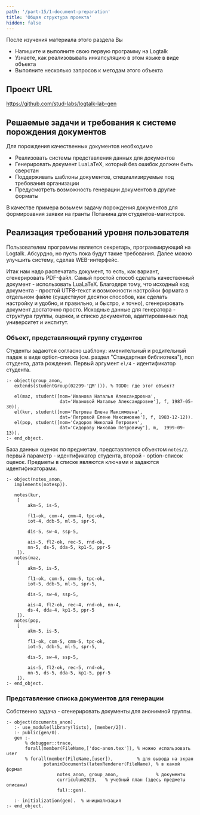 ```yaml
---
path: '/part-15/1-document-preparation'
title: 'Общая структура проекта'
hidden: false
---
```


<text-box variant='learningObjectives' name='Идея решения'>

После изучения материала этого раздела Вы

- Напишите и выполните свою первую программу на Logtalk
- Узнаете, как реализовывать инкапсуляцию в этом языке в виде объекта
- Выполните несколько запросов к методам этого объекта

</text-box>


## Проект URL

https://github.com/stud-labs/logtalk-lab-gen

## Решаемые задачи и требования к системе порождения документов

Для порождения качественных документов необходимо

- Реализовать системы представления данных для документов
- Генерировать документ LuaLaTeX, который без ошибок должен быть сверстан
- Поддерживать шаблоны документов, специализируемые под требования организации
- Предусмотреть возможность генерации документов в другие форматы

В качестве примера возьмем задачу порождения документов для формироавния заявки на гранты Потанина для студентов-магистров.

## Реализация требований уровня пользователя

Пользователем программы является секретарь, программирующий на Logtalk.  Абсурдно, но пусть пока будут такие требования.  Далее можно улучшить систему, сделав WEB-интерфейс.

Итак нам надо распечатать документ, то есть, как вариант, сгенерировать PDF-файл.  Самый простой способ сделать качественный документ - использовать LuaLaTeX.  Благодяря тому, что исходный код документа - простой UTF8-текст и возможности настройки формата в отдельном файле (существуют десятки способов, как сделать настройку и удобно, и правильно, и быстро, и точно), сгенерировать документ достаточно просто.  Исходные данные для генератора - структура группы, оценки, и списко документов, адаптированных под университет и институт.

### Объект, представляющий группу студентов

Студенты задаются согласно шаблону: именительный и родительный падеж в виде option-списка (см. раздел "Стандартная библиотека"), пол студента, дата рождения.  Первый аргумент ```el/4``` - идентификатор студента.

```logtalk
:- object(group_anon,
   extends(studentGroup(02299-'ДМ'))). % TODO: где этот объект?

   el(maz, student([nom='Иванова Наталья Александровна',
                    dat='Ивановой Наталье Александровне'], f, 1987-05-30)).
   el(kur, student([nom='Петрова Елена Максимовна',
                    dat='Петровой Елене Максимовне'], f, 1983-12-12)).
   el(pop, student([nom='Сидоров Николай Петрович',
                    dat='Сидорову Николаю Петровичу'], m,  1999-09-13)).
:- end_object.
```

База данных оценок по предметам, представляется объектом ```notes/2```.  первый параметр - идентификатор студента, второй - option-список оценок.  Предметы в списке являются ключами и задаются идентификаторами.

```logtalk
:- object(notes_anon,
   implements(notesp)).

   notes(kur,
    [
        akm-5, is-5,

        fl1-ok, com-4, cmm-4, tpc-ok,
        iot-4, ddb-5, ml-5, spr-5,

        dis-5, sw-4, ssp-5,

        ais-5, fl2-ok, rec-5, rnd-ok,
        nn-5, ds-5, dda-5, kp1-5, ppr-5
    ]).
   notes(maz,
    [
        akm-5, is-5,

        fl1-ok, com-5, cmm-5, tpc-ok,
        iot-5, ddb-5, ml-5, spr-5,

        dis-5, sw-4, ssp-5,

        ais-4, fl2-ok, rec-4, rnd-ok, nn-4,
        ds-4, dda-4, kp1-5, ppr-5
    ]).
   notes(pop,
    [
        akm-5, is-5,

        fl1-ok, com-5, cmm-5, tpc-ok,
        iot-5, ddb-5, ml-5, spr-5,

        dis-5, sw-4, ssp-5,

        ais-5, fl2-ok, rec-5, rnd-ok,
        nn-5, ds-5, dda-5, kp1-5, ppr-5
    ]).
:- end_object.
```

### Представление списка документов для генерации

Собственно задача - сгенерировать документы для анонимной группы.

```logtalk
:- object(documents_anon).
   :- use_module(library(lists), [member/2]).
   :- public(gen/0).
   gen :-
       % debugger::trace,
       forall(member(FileName,['doc-anon.tex']), % можно использовать user
       % forall(member(FileName,[user]),         % для вывода на экран
              potaninDocuments(latexRenderer(FileName), % в какой формат
                   notes_anon, group_anon,              % документы
                   curriculum2023,   % учебный план (здесь предметы описаны)
                   fal)::gen).

   :- initialization(gen).  % инициализация
:- end_object.
```
